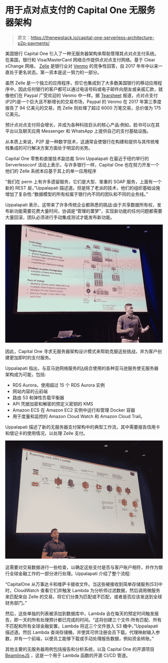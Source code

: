 # 用于点对点支付的 Capital One 无服务器架构

> 原文：<https://thenewstack.io/capital-one-serverless-architecture-p2p-payments/>

美国银行 Capital One 引入了一种无服务器架构来帮助管理其点对点支付系统。在美国，银行和 Visa/MasterCard 网络合作提供点对点支付网络。基于 Clear xChange 网络， [Zelle](https://www.zellepay.com/) 是银行业对 [Venmo](https://venmo.com/) 的竞争性回答，自 2017 年年中以来一直处于更名状态。第一资本是这一努力的一部分。

虽然 Zelle 是一个独立的应用程序，但它也集成到了大多数美国银行的移动应用程序中，因此任何银行的客户都可以通过电话号码或电子邮件向朋友或亲戚汇款，就像他们在 Paypal 广受欢迎的 Venmo 中一样。据 [Tearsheet](http://www.tearsheet.co/payments/zelle-is-winning-the-peer-to-peer-payments-war-sort-of) 报道，点对点支付(P2P)是一个巨大且不断增长的交易市场，Paypal 的 Venmo 在 2017 年第三季度报告了 94 亿美元的交易，而 Zelle 则处理了超过 6000 万笔交易，总价值为 175 亿美元。

预计点对点支付将会增长，并成为各种科技巨头的核心产品:例如，脸书可以在其平台以及聊天应用 Messenger 和 WhatsApp 上提供自己的支付基础设施。

从本质上来说，P2P 是一种数字技术，这通常会使银行在构建和提供与其传统堆栈集成的可行解决方案方面处于明显的劣势。

Capital One 零售和直接技术副总裁 Srini Uppalapati 在最近于纽约举行的 Serverlessconf 活动上表示，与许多银行一样，Capital One 也在努力开发一个他们的 Zelle 系统本应基于其上的单一应用程序

“我们在 perm 上有许多遗留服务，它们是大型、笨重的 SOAP 服务，上面有一个新的 REST 层，”Uppalapati 描述道。但是除了老派的技术，他们的组织基础设施增加了复杂性:“数据模型的所有权属于银行内不同的团队和不同的业务线。”

Uppalapati 表示，这带来了许多传统企业都熟悉的挑战:由于共享数据所有权，发布新功能需要花费大量时间，协调是“管理的噩梦”，实现新功能的任何问题都需要大量回滚，团队必须进行手动集成测试才能发布新功能。

![](img/41d0515278f082c4e1030c09f363c1ad.png)

因此，Capital One 寻求无服务器架构设计模式来帮助克服这些挑战，并为客户创建更加即时的支付服务。

Uppalapati 指出，与亚马逊网络服务的[λ](https://aws.amazon.com/lambda/)结合使用的各种亚马逊服务使无服务器架构成为可能，包括:

*   RDS Aurora，使用超过 15 个 RDS Aurora 实例
*   网站内容的云前端
*   路由 53 和弹性负载平衡器
*   API 凭据加密和解密的预定义密钥的 KMS
*   Amazon ECS 在 Amazon EC2 实例中运行和管理 Docker 容器
*   用于度量和监控的 Amazon Cloud Watch 和 Amazon Cloud Trail。

Uppalapati 描述了新的无服务器支付架构中的典型工作流，其中需要报告信用卡和借记卡的使用情况，以处理 Zelle 支付。

![](img/64ad4357969365d6b17894b2d62c9e9a.png)

这需要对交易数据进行一些检查，以确定这些支付是否与客户账户相符，并作为银行全球金融工作的一部分进行处理。Uppalapati 介绍了整个流程:

“CapitalOne 从万事达卡和维萨卡接收文件。当这些被接收到简单存储服务[S3]中时，CloudWatch 查看它们并触发 Lambda 为分析师过滤数据，然后调用微服务来匹配来自 Zelle 的交易，将它们分类为匹配或不匹配，或者是否应该发送到全球财务部门。”

然后，这些单独的列表被添加到数据库中，Lambda 会在每天的预定时间触发报告，即一天的所有处理预计都已完成的时间。“这将创建三个文件:所有匹配、所有不匹配和所有全球金融安置，Lambda 将这三个文件放入 S3 桶中，”Uppalapati 描述道。然后 Lambda 查询存储桶，并使其可供注册会员下载。代理映射输入参数，并有一个前端，以便员工能够下载或手动处理报告数据，例如资金转账。”

其他主要的无服务器用例包括报告和分析系统，以及 Capital One 的开源项目 [BeamlineJS](https://medium.com/@gaurang.bhatt04/beamlinejs-b07e2ecae4da) ，这是一个用于 Lambda 函数的开源 CI/CD 管道。

<svg xmlns:xlink="http://www.w3.org/1999/xlink" viewBox="0 0 68 31" version="1.1"><title>Group</title> <desc>Created with Sketch.</desc></svg>